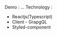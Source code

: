 Demo : ...
Technology : 
<ul>
  <li> Reactjs(Typescript)</li>
  <li> Client - GrapgQL</li>
  <li> Styled-component</li>
</ul>
